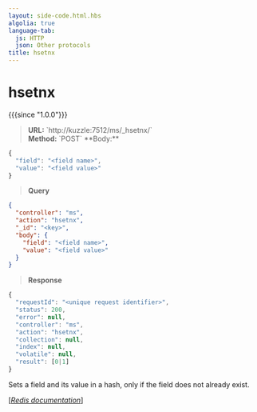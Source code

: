 ```yaml
---
layout: side-code.html.hbs
algolia: true
language-tab:
  js: HTTP
  json: Other protocols
title: hsetnx
---
```


# hsetnx

{{{since "1.0.0"}}}



<blockquote class="js">
<p>
<b>URL:</b> `http://kuzzle:7512/ms/_hsetnx/<key>`  
</br><b>Method:</b> `POST`  
**Body:**
</p>
</blockquote>


```js
{
  "field": "<field name>",
  "value": "<field value>"
}
```



<blockquote class="json">
<p>
<b>Query</b>
</p>
</blockquote>


```json
{
  "controller": "ms",
  "action": "hsetnx",
  "_id": "<key>",
  "body": {
    "field": "<field name>",
    "value": "<field value>"
  }
}
```

>**Response**

```javascript
{
  "requestId": "<unique request identifier>",
  "status": 200,
  "error": null,
  "controller": "ms",
  "action": "hsetnx",
  "collection": null,
  "index": null,
  "volatile": null,
  "result": [0|1]
}
```

Sets a field and its value in a hash, only if the field does not already exist.

[[_Redis documentation_]](https://redis.io/commands/hsetnx)
